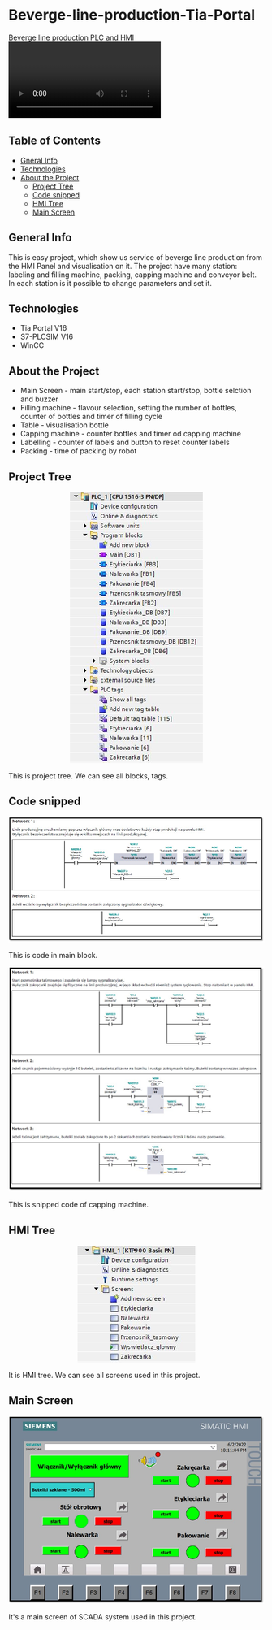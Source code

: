 # Beverge-line-production-Tia-Portal

 Beverge line production 
 PLC and HMI
![video](Documentation/video/video.mp4)


## Table of Contents
- [Gneral Info](#genralinfo)
- [Technologies](#technologies)
- [About the Project](#abouttheproject)
  - [Project Tree](#projecttree)
  - [Code snipped](#codesnipped)
  - [HMI Tree](#hmitree)
  - [Main Screen](#mainscreen)

## General Info
This is easy project, which show us service of beverge line production from the HMI Panel and visualisation on it. The project have many station: labeling and filling machine, packing, capping machine and conveyor belt. In each station is it possible to change parameters and set it.

## Technologies
- Tia Portal V16
- S7-PLCSIM V16
- WinCC

## About the Project
- Main Screen - main start/stop, each station start/stop, bottle selction and buzzer
- Filling machine - flavour selection, setting the number of bottles, counter of bottles and timer of filling cycle
- Table - visualisation bottle
- Capping machine - counter bottles and timer od capping machine
- Labelling - counter of labels and button to reset counter labels
- Packing - time of packing by robot

## Project Tree
<p align="center">
  <img src="/Documentation/images/drzewko.JPG">
</p>
This is project tree. We can see all blocks, tags.

## Code snipped
<p align="center">
  <img src="/Documentation/images/main.jpg">
</p>
This is code in main block.


<p align="center">
  <img src="/Documentation/images/zakrecarka.jpg">
</p>
This is snipped code of capping machine.

## HMI Tree
<p align="center">
  <img src="/Documentation/images/hmi.JPG">
</p>
It is HMI tree. We can see all screens used in this project.

## Main Screen
<p align="center">
  <img src="/Documentation/images/scada.jpg">
</p>
It's a main screen of SCADA system used in this project.






 


